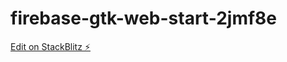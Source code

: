 # firebase-gtk-web-start-2jmf8e

[Edit on StackBlitz ⚡️](https://stackblitz.com/edit/firebase-gtk-web-start-2jmf8e)